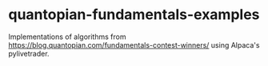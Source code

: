 # quantopian-fundamentals-examples
Implementations of algorithms from https://blog.quantopian.com/fundamentals-contest-winners/ using Alpaca's pylivetrader.
